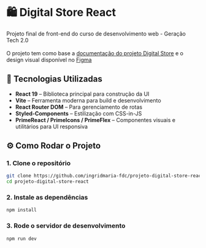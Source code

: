 # 🛍️ Digital Store React

Projeto final de front-end do curso de desenvolvimento web - Geração Tech 2.0<br><br>
O projeto tem como base a [documentação do projeto Digital Store](https://github.com/digitalcollegebr/projeto-digital-store) e o design visual disponível no [Figma](https://www.figma.com/design/cfb4F7ZXMFQmvmTn3PKI4z/DRIP-STORE---DIGITAL-COLLEGE?node-id=22-30)

## 🚀 Tecnologias Utilizadas

- **React 19** – Biblioteca principal para construção da UI  
- **Vite** – Ferramenta moderna para build e desenvolvimento  
- **React Router DOM** – Para gerenciamento de rotas  
- **Styled-Components** – Estilização com CSS-in-JS  
- **PrimeReact / PrimeIcons / PrimeFlex** – Componentes visuais e utilitários para UI responsiva  

## ⚙️ Como Rodar o Projeto

### 1. Clone o repositório
```bash
git clone https://github.com/ingridmaria-fdc/projeto-digital-store-react.git
cd projeto-digital-store-react
```
### 2. Instale as dependências
```bash
npm install
```
### 3. Rode o servidor de desenvolvimento
```bash
npm run dev
```
